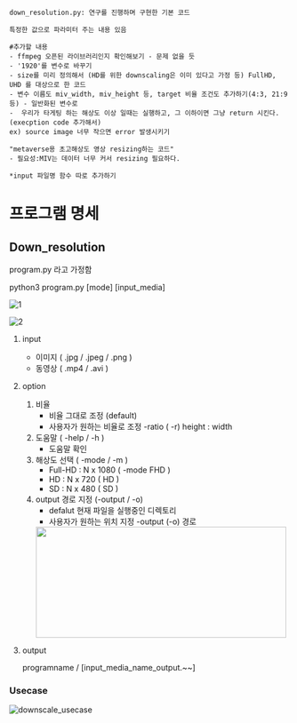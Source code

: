 ```
down_resolution.py: 연구를 진행하며 구현한 기본 코드

특정한 값으로 파라미터 주는 내용 있음

#추가할 내용
- ffmpeg 오픈된 라이브러리인지 확인해보기 - 문제 없을 듯
- '1920'를 변수로 바꾸기 
- size를 미리 정의해서 (HD를 위한 downscaling은 이미 있다고 가정 등) FullHD, UHD 를 대상으로 한 코드
- 변수 이름도 miv_width, miv_height 등, target 비율 조건도 추가하기(4:3, 21:9 등) - 일반화된 변수로
-  우리가 타게팅 하는 해상도 이상 일때는 실행하고, 그 이하이면 그냥 return 시킨다. (execption code 추가해서)
ex) source image 너무 작으면 error 발생시키기

"metaverse용 초고해상도 영상 resizing하는 코드"
- 필요성:MIV는 데이터 너무 커서 resizing 필요하다. 

*input 파일명 함수 따로 추가하기

```

# 프로그램 명세

## Down_resolution

program.py 라고 가정함

python3 program.py [mode] [input_media]

![1](https://github.com/coolho1129/Metaverse-Background-Research/assets/111948424/e4c6e515-4a04-470a-b86c-89d8510195f0)

![2](https://github.com/coolho1129/Metaverse-Background-Research/assets/111948424/0ff83f0f-6d54-40bd-b49f-d799c0773445)


1. input
    - 이미지 ( .jpg / .jpeg / .png )
    - 동영상 ( .mp4 / .avi )
2. option
    1. 비율
        - 비율 그대로 조정 (default)
        - 사용자가 원하는 비율로 조정 -ratio ( -r) height : width
    2. 도움말 ( -help / -h )
        - 도움말 확인
    3. 해상도 선택 ( -mode / -m )
        - Full-HD : N x 1080 ( -mode FHD )
        - HD : N x 720 ( HD )
        - SD : N x 480 ( SD )
    4. output 경로 지정 (-output / -o)
        - defalut 현재 파일을 실행중인 디렉토리
        - 사용자가 원하는 위치 지정 -output (-o) 경로
       <img src="https://github.com/coolho1129/Metaverse-Background-Research/assets/111948424/1eae0fec-19f2-434f-8fe9-aeab8f8226ee" width="450" height="200">


3. output

    programname / [input_media_name_output.~~]

### Usecase

![downscale_usecase](https://github.com/coolho1129/Metaverse-Background-Research/assets/111948424/aeab0615-7251-44e3-95ba-25d62230945f)

